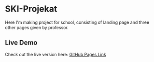 # SKI-Projekat
Here I'm making project for school, consisting of landing page and three other pages given by professor.
## Live Demo
Check out the live version here: [GitHub Pages Link](https://damjandjermanovic.github.io/SKI-Projekat/)
